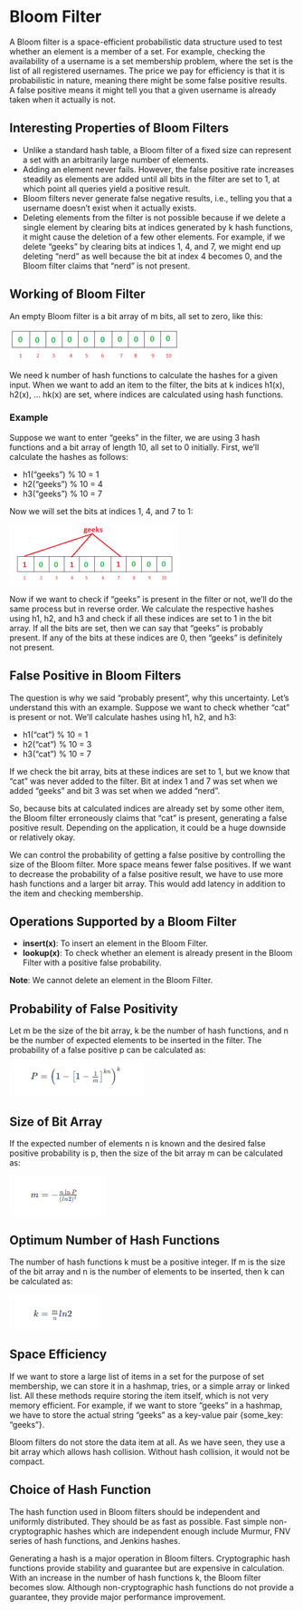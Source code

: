 # Bloom Filter

A Bloom filter is a space-efficient probabilistic data structure used to test whether an element is a member of a set. For example, checking the availability of a username is a set membership problem, where the set is the list of all registered usernames. The price we pay for efficiency is that it is probabilistic in nature, meaning there might be some false positive results. A false positive means it might tell you that a given username is already taken when it actually is not.

## Interesting Properties of Bloom Filters

- Unlike a standard hash table, a Bloom filter of a fixed size can represent a set with an arbitrarily large number of elements.
- Adding an element never fails. However, the false positive rate increases steadily as elements are added until all bits in the filter are set to 1, at which point all queries yield a positive result.
- Bloom filters never generate false negative results, i.e., telling you that a username doesn’t exist when it actually exists.
- Deleting elements from the filter is not possible because if we delete a single element by clearing bits at indices generated by k hash functions, it might cause the deletion of a few other elements. For example, if we delete “geeks” by clearing bits at indices 1, 4, and 7, we might end up deleting “nerd” as well because the bit at index 4 becomes 0, and the Bloom filter claims that “nerd” is not present.

## Working of Bloom Filter

An empty Bloom filter is a bit array of m bits, all set to zero, like this:

![Empty Bloom Filter](assets/img.png)

We need k number of hash functions to calculate the hashes for a given input. When we want to add an item to the filter, the bits at k indices h1(x), h2(x), ... hk(x) are set, where indices are calculated using hash functions.

### Example

Suppose we want to enter “geeks” in the filter, we are using 3 hash functions and a bit array of length 10, all set to 0 initially. First, we’ll calculate the hashes as follows:

- h1(“geeks”) % 10 = 1
- h2(“geeks”) % 10 = 4
- h3(“geeks”) % 10 = 7

Now we will set the bits at indices 1, 4, and 7 to 1:

![Bloom Filter with "geeks"](assets/img_1.png)

Now if we want to check if “geeks” is present in the filter or not, we’ll do the same process but in reverse order. We calculate the respective hashes using h1, h2, and h3 and check if all these indices are set to 1 in the bit array. If all the bits are set, then we can say that “geeks” is probably present. If any of the bits at these indices are 0, then “geeks” is definitely not present.

## False Positive in Bloom Filters

The question is why we said “probably present”, why this uncertainty. Let’s understand this with an example. Suppose we want to check whether “cat” is present or not. We’ll calculate hashes using h1, h2, and h3:

- h1(“cat”) % 10 = 1
- h2(“cat”) % 10 = 3
- h3(“cat”) % 10 = 7

If we check the bit array, bits at these indices are set to 1, but we know that “cat” was never added to the filter. Bit at index 1 and 7 was set when we added “geeks” and bit 3 was set when we added “nerd”.

So, because bits at calculated indices are already set by some other item, the Bloom filter erroneously claims that “cat” is present, generating a false positive result. Depending on the application, it could be a huge downside or relatively okay.

We can control the probability of getting a false positive by controlling the size of the Bloom filter. More space means fewer false positives. If we want to decrease the probability of a false positive result, we have to use more hash functions and a larger bit array. This would add latency in addition to the item and checking membership.

## Operations Supported by a Bloom Filter

- **insert(x)**: To insert an element in the Bloom Filter.
- **lookup(x)**: To check whether an element is already present in the Bloom Filter with a positive false probability.

**Note**: We cannot delete an element in the Bloom Filter.

## Probability of False Positivity

Let m be the size of the bit array, k be the number of hash functions, and n be the number of expected elements to be inserted in the filter. The probability of a false positive p can be calculated as:

![Probability of False Positivity](assets/img_2.png)

## Size of Bit Array

If the expected number of elements n is known and the desired false positive probability is p, then the size of the bit array m can be calculated as:

![Size of Bit Array](assets/img_3.png)

## Optimum Number of Hash Functions

The number of hash functions k must be a positive integer. If m is the size of the bit array and n is the number of elements to be inserted, then k can be calculated as:

![Optimum Number of Hash Functions](assets/img_4.png)

## Space Efficiency

If we want to store a large list of items in a set for the purpose of set membership, we can store it in a hashmap, tries, or a simple array or linked list. All these methods require storing the item itself, which is not very memory efficient. For example, if we want to store “geeks” in a hashmap, we have to store the actual string “geeks” as a key-value pair {some_key: “geeks”}.

Bloom filters do not store the data item at all. As we have seen, they use a bit array which allows hash collision. Without hash collision, it would not be compact.

## Choice of Hash Function

The hash function used in Bloom filters should be independent and uniformly distributed. They should be as fast as possible. Fast simple non-cryptographic hashes which are independent enough include Murmur, FNV series of hash functions, and Jenkins hashes.

Generating a hash is a major operation in Bloom filters. Cryptographic hash functions provide stability and guarantee but are expensive in calculation. With an increase in the number of hash functions k, the Bloom filter becomes slow. Although non-cryptographic hash functions do not provide a guarantee, they provide major performance improvement.
